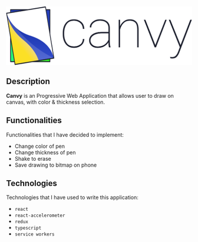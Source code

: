![Logo Canvy](https://github.com/luksari/canvy/blob/master/logo.svg)

## Description
**Canvy** is an Progressive Web Application that allows user to draw on canvas, with color & thickness selection.

## Functionalities
Functionalities that I have decided to implement:
* Change color of pen
* Change thickness of pen
* Shake to erase
* Save drawing to bitmap on phone

## Technologies
Technologies that I have used to write this application:
* `react`
* `react-accelerometer`
* `redux`
* `typescript`
* `service workers`
